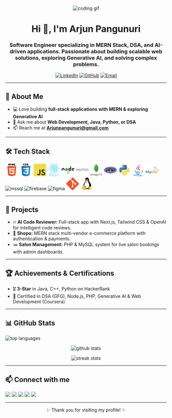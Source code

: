 <br>
<p align="center">
  <img src="https://cdn.dribbble.com/users/1162077/screenshots/3848914/programmer.gif" width="300" alt="coding gif"/>
</p>

<h1 align="center">Hi 👋, I'm Arjun Pangunuri</h1>
<h3 align="center">Software Engineer specializing in MERN Stack, DSA, and AI-driven applications. Passionate about building scalable web solutions, exploring Generative AI, and solving complex problems.</h3>


<p align="center">
  <a href="https://linkedin.com/in/arjunpangunuri" target="_blank"><img alt="LinkedIn" src="https://img.shields.io/badge/LinkedIn-blue?logo=linkedin"></a>
  <a href="https://github.com/arjunshettyz" target="_blank"><img alt="GitHub" src="https://img.shields.io/badge/GitHub-black?logo=github"></a>
  <a href="mailto:Arjunpangunuri@gmail.com" target="_blank"><img alt="Email" src="https://img.shields.io/badge/Email-D14836?logo=gmail&logoColor=white"></a>
</p>

---

## 🚀 About Me
- 💻 Love building **full-stack applications with MERN & exploring Generative AI**  
- 💬 Ask me about **Web Development, Java, Python, or DSA**  
- 📫 Reach me at **Arjunpangunuri@gmail.com**

---

## 🛠 Tech Stack
<p align="left">
  <img src="https://raw.githubusercontent.com/devicons/devicon/master/icons/html5/html5-original-wordmark.svg" alt="html5" width="40" height="40"/> 
  <img src="https://raw.githubusercontent.com/devicons/devicon/master/icons/css3/css3-original-wordmark.svg" alt="css3" width="40" height="40"/> 
  <img src="https://raw.githubusercontent.com/devicons/devicon/master/icons/javascript/javascript-original.svg" alt="javascript" width="40" height="40"/>
  <img src="https://raw.githubusercontent.com/devicons/devicon/master/icons/react/react-original-wordmark.svg" alt="react" width="40" height="40"/>
  <img src="https://raw.githubusercontent.com/devicons/devicon/master/icons/nodejs/nodejs-original-wordmark.svg" alt="nodejs" width="40" height="40"/>
  <img src="https://raw.githubusercontent.com/devicons/devicon/master/icons/express/express-original-wordmark.svg" alt="express" width="40" height="40"/>
  <img src="https://raw.githubusercontent.com/devicons/devicon/master/icons/mongodb/mongodb-original-wordmark.svg" alt="mongodb" width="40" height="40"/>
  <img src="https://raw.githubusercontent.com/devicons/devicon/master/icons/php/php-original.svg" alt="php" width="40" height="40"/>
  <img src="https://raw.githubusercontent.com/devicons/devicon/master/icons/python/python-original.svg" alt="python" width="40" height="40"/>
  <img src="https://raw.githubusercontent.com/devicons/devicon/master/icons/java/java-original.svg" alt="java" width="40" height="40"/>
  <img src="https://raw.githubusercontent.com/devicons/devicon/master/icons/mysql/mysql-original-wordmark.svg" alt="mysql" width="40" height="40"/>
  <img src="https://www.svgrepo.com/show/303229/microsoft-sql-server-logo.svg" alt="mssql" width="40" height="40"/>
  <img src="https://www.vectorlogo.zone/logos/firebase/firebase-icon.svg" alt="firebase" width="40" height="40"/>
  <img src="https://www.vectorlogo.zone/logos/figma/figma-icon.svg" alt="figma" width="40" height="40"/>
  <img src="https://raw.githubusercontent.com/devicons/devicon/master/icons/git/git-original.svg" alt="git" width="40" height="40"/>
  <img src="https://raw.githubusercontent.com/devicons/devicon/master/icons/linux/linux-original.svg" alt="linux" width="40" height="40"/>
</p>

---

## 🧩 Projects
- 🔥 **AI Code Reviewer:** Full-stack app with Next.js, Tailwind CSS & OpenAI for intelligent code reviews.  
- 🛒 **Shopo:** MERN stack multi-vendor e-commerce platform with authentication & payments.  
- ✂️ **Salon Management:** PHP & MySQL system for live salon bookings with admin dashboards.

---

## 🏆 Achievements & Certifications
- 🎖️ **3-Star** in Java, C++, Python on HackerRank  
- 📜 Certified in DSA (GFG), Node.js, PHP, Generative AI & Web Development (Coursera)

---

## 📊 GitHub Stats
<p align="left">
  <img src="https://github-readme-stats.vercel.app/api/top-langs?username=arjunshettyz&show_icons=true&locale=en&layout=compact" alt="top languages" />
</p>
<p align="center">
  <img src="https://github-readme-stats.vercel.app/api?username=arjunshettyz&show_icons=true&locale=en" alt="github stats" />
</p>
<p align="center">
  <img src="https://github-readme-streak-stats.herokuapp.com/?user=arjunshettyz" alt="streak stats" />
</p>

---

## 📫 Connect with me
<p>
  <a href="https://twitter.com/ashettyz" target="_blank"><img src="https://img.shields.io/badge/Twitter-1DA1F2?logo=twitter&logoColor=white"></a>
  <a href="https://linkedin.com/in/arjun-pangunuri-078917219" target="_blank"><img src="https://img.shields.io/badge/LinkedIn-blue?logo=linkedin"></a>
  <a href="https://instagram.com/arjunshettyz" target="_blank"><img src="https://img.shields.io/badge/Instagram-E4405F?logo=instagram&logoColor=white"></a>
  <a href="https://www.hackerrank.com/arjunpangunuri" target="_blank"><img src="https://img.shields.io/badge/HackerRank-2EC866?logo=hackerrank&logoColor=white"></a>
  <a href="https://www.leetcode.com/arjunpangunuri" target="_blank"><img src="https://img.shields.io/badge/LeetCode-FFA116?logo=leetcode&logoColor=white"></a>
</p>

---

<p align="center">✨ Thank you for visiting my profile! ✨</p>
